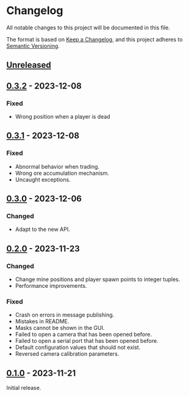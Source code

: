 # Changelog

All notable changes to this project will be documented in this file.

The format is based on [Keep a Changelog](https://keepachangelog.com/en/1.0.0/),
and this project adheres to [Semantic Versioning](https://semver.org/spec/v2.0.0.html).

## [Unreleased]

## [0.3.2] - 2023-12-08

### Fixed

- Wrong position when a player is dead

## [0.3.1] - 2023-12-08

### Fixed

- Abnormal behavior when trading.
- Wrong ore accumulation mechanism.
- Uncaught exceptions.

## [0.3.0] - 2023-12-06

### Changed

- Adapt to the new API.

## [0.2.0] - 2023-11-23

### Changed

- Change mine positions and player spawn points to integer tuples.
- Performance improvements.

### Fixed

- Crash on errors in message publishing.
- Mistakes in README.
- Masks cannot be shown in the GUI.
- Failed to open a camera that has been opened before.
- Failed to open a serial port that has been opened before.
- Default configuration values that should not exist.
- Reversed camera calibration parameters.

## [0.1.0] - 2023-11-21

Initial release.

[unreleased]: https://github.com/THUASTA/EDCHost/compare/v0.3.2...HEAD
[0.3.2]: https://github.com/THUASTA/EDCHost/compare/v0.3.1...v0.3.2
[0.3.1]: https://github.com/THUASTA/EDCHost/compare/v0.3.0...v0.3.1
[0.3.0]: https://github.com/THUASTA/EDCHost/compare/v0.2.0...v0.3.0
[0.2.0]: https://github.com/THUASTA/EDCHost/compare/v0.1.0...v0.2.0
[0.1.0]: https://github.com/THUASTA/EDCHost/releases/tag/v0.1.0
